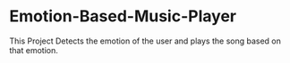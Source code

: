 # Emotion-Based-Music-Player
This Project Detects the emotion of the user and plays the song based on that emotion.
